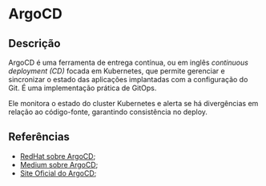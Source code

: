 # ArgoCD


## Descrição

ArgoCD é uma ferramenta de entrega contínua, ou em inglês *continuous deployment (CD)* focada em Kubernetes, que permite gerenciar e sincronizar o estado das aplicações implantadas com a configuração do Git. É uma implementação prática de GitOps.

Ele monitora o estado do cluster Kubernetes e alerta se há divergências em relação ao código-fonte, garantindo consistência no deploy.

## Referências

- [RedHat sobre ArgoCD](https://www.redhat.com/pt-br/topics/devops/what-is-argocd);
- [Medium sobre ArgoCD](https://medium.com/@habbema/argocd-43d40dba796e);
- [Site Oficial do ArgoCD](https://argo-cd.readthedocs.io/en/stable/);